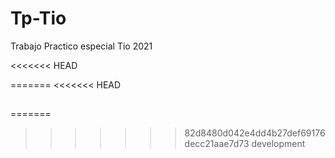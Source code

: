 # Tp-Tio
Trabajo Practico especial Tio 2021

<<<<<<< HEAD

=======
<<<<<<< HEAD
## 
=======
>>>>>>> 82d8480d042e4dd4b27def69176decc21aae7d73
>>>>>>> development
